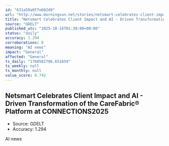 ```yaml
---
id: "631a59a0f7e602d9"
url: "http://www.morningsun.net/stories/netsmart-celebrates-client-impact-and-ai-driven-transformation-of-the-carefabric-platform-at,260338"
title: "Netsmart Celebrates Client Impact and AI - Driven Transformation of the CareFabric® Platform at CONNECTIONS2025"
source: "GDELT"
published_utc: "2025-10-16T01:30:00+00:00"
status: "daily"
accuracy: 1.294
corroborations: 0
meaning: "AI news"
impact: "General"
affected: "General"
ts_daily: "1760582796.651659"
ts_weekly: null
ts_monthly: null
value_score: 0.742
---
```

## Netsmart Celebrates Client Impact and AI - Driven Transformation of the CareFabric® Platform at CONNECTIONS2025

- Source: GDELT
- Accuracy: 1.294

AI news
